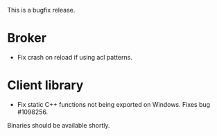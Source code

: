 <!--
.. title: Version 1.1.1 released
.. slug: version-1-1-1-released
.. date: 2013-01-16 23:57:00
.. tags:
.. category:
.. link:
.. description:
.. type: text
-->

This is a bugfix release.

# Broker

 * Fix crash on reload if using acl patterns.

# Client library

 * Fix static C++ functions not being exported on Windows. Fixes bug #1098256.

Binaries should be available shortly.
